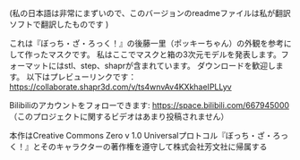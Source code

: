 (私の日本語は非常にまずいので、このバージョンのreadmeファイルは私が翻訳ソフトで翻訳したものです )

これは『ぼっち・ざ・ろっく！』の後藤一里（ポッキーちゃん）の外観を参考にして作ったマスクです。
私はここでマスクと箱の3次元モデルを発表します。フォーマットにはstl、step、shaprが含まれています。
ダウンロードを歓迎します。
以下はプレビューリンクです：https://collaborate.shapr3d.com/v/ts4wnvAv4KXkhaeIPLLyv

Bilibiliのアカウントをフォローできます: https://space.bilibili.com/667945000
（このプロジェクトに関するビデオはあまり投稿されません）

本作はCreative Commons Zero v 1.0 Universalプロトコル『ぼっち・ざ・ろっく！』とそのキャラクターの著作権を遵守して株式会社芳文社に帰属する 
